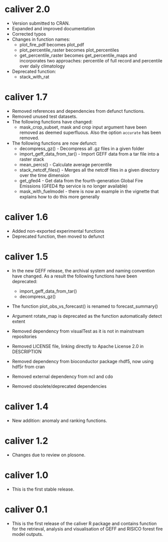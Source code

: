 # caliver 2.0

* Version submitted to CRAN.
* Expanded and improved documentation
* Corrected typos
* Changes in function names:
  - plot_fire_pdf becomes plot_pdf
  - plot_percentile_raster becomes plot_percentiles
  - get_percentile_raster becomes get_percentile_maps and incorporates two approaches: percentile of full record and percentile over daily climatology
* Deprecated function:
  - stack_with_rat

# caliver 1.7

* Removed references and dependencies from defunct functions.
* Removed unused test datasets.
* The following functions have changed:
  * mask_crop_subset, mask and crop input argument have been removed as deemed superfluous. Also the option `accurate` has been removed.
* The following functions are now defunct:
  * decompress_gz() - Decompress all .gz files in a given folder
  * import_geff_data_from_tar() - Import GEFF data from a tar file into a raster stack
  * mean_percs() - Calculate average percentile
  * stack_netcdf_files() - Merges all the netcdf files in a given directory over the time dimension
  * get_gfed4 - Get data from the fourth-generation Global Fire Emissions (GFED4 ftp service is no longer available)
  * mask_with_fuelmodel - there is now an example in the vignette that explains how to do this more generally


# caliver 1.6

* Added non-exported experimental functions
* Deprecated function, then moved to defunct

# caliver 1.5

* In the new GEFF release, the archival system and naming convention have changed. As a result the following functions have been deprecated:

  - import_geff_data_from_tar()
  - decompress_gz()

* The function plot_obs_vs_forecast() is renamed to forecast_summary()
* Argument rotate_map is deprecated as the function automatically detect extent
* Removed dependency from visualTest as it is not in mainstream repositories
* Removed LICENSE file, linking directly to Apache License 2.0 in DESCRIPTION
* Removed dependency from bioconductor package rhdf5, now using hdf5r from cran
* Removed external dependency from ncl and cdo
* Removed obsolete/deprecated dependencies

# caliver 1.4

* New addition: anomaly and ranking functions.

# caliver 1.2

* Changes due to review on plosone.

# caliver 1.0

* This is the first stable release.

# caliver 0.1

* This is the first release of the caliver R package and contains function for the retrieval, analysis and visualisation of GEFF and RISICO forest fire model outputs.
